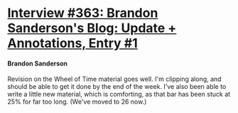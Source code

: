 # [Interview #363: Brandon Sanderson's Blog: Update + Annotations, Entry #1](https://www.theoryland.com/intvmain.php?i=363#1)

#### Brandon Sanderson

Revision on the Wheel of Time material goes well. I'm clipping along, and should be able to get it done by the end of the week. I've also been able to write a little new material, which is comforting, as that bar has been stuck at 25% for far too long. (We've moved to 26 now.)

